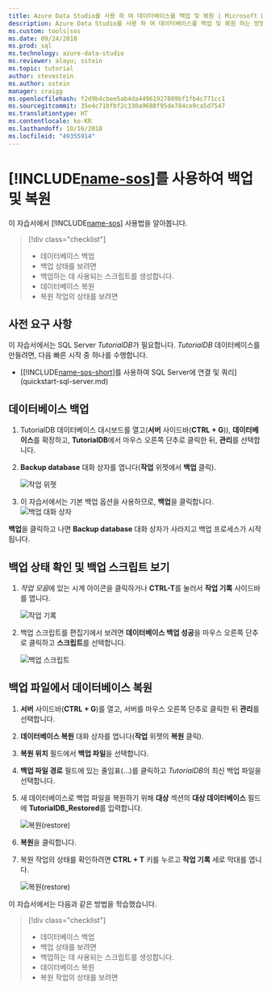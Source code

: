 ```yaml
---
title: Azure Data Studio를 사용 하 여 데이터베이스를 백업 및 복원 | Microsoft Docs
description: Azure Data Studio를 사용 하 여 데이터베이스를 백업 및 복원 하는 방법을 알아봅니다
ms.custom: tools|sos
ms.date: 09/24/2018
ms.prod: sql
ms.technology: azure-data-studio
ms.reviewer: alayu; sstein
ms.topic: tutorial
author: stevestein
ms.author: sstein
manager: craigg
ms.openlocfilehash: f2d9b4cbee5ab4da44961927809bf1fb4c771cc1
ms.sourcegitcommit: 35e4c71bfbf2c330a9688f95de784ce9ca5d7547
ms.translationtype: HT
ms.contentlocale: ko-KR
ms.lasthandoff: 10/16/2018
ms.locfileid: "49355914"
---
```

# <a name="backup-and-restore-using-includename-sosincludesname-sos-shortmd"></a>[!INCLUDE[name-sos](../includes/name-sos-short.md)]를 사용하여 백업 및 복원

이 자습서에서 [!INCLUDE[name-sos](../includes/name-sos-short.md)] 사용법을 알아봅니다.
> [!div class="checklist"]
> * 데이터베이스 백업 
> * 백업 상태를 보려면
> * 백업하는 데 사용되는 스크립트를 생성합니다.
> * 데이터베이스 복원
> * 복원 작업의 상태를 보려면

## <a name="prerequisites"></a>사전 요구 사항

이 자습서에서는 SQL Server *TutorialDB*가 필요합니다. *TutorialDB* 데이터베이스를 만들려면, 다음 빠른 시작 중 하나를 수행합니다.

- [[!INCLUDE[name-sos-short](../includes/name-sos-short.md)]를 사용하여 SQL Server에 연결 및 쿼리](quickstart-sql-server.md)


## <a name="backup-a-database"></a>데이터베이스 백업

1. TutorialDB 데이터베이스 대시보드를 열고(**서버** 사이드바(**CTRL + G**)), **데이터베이스**를 확장하고, **TutorialDB**에서 마우스 오른쪽 단추로 클릭한 뒤, **관리**를 선택합니다. 

2. **Backup database** 대화 상자를 엽니다(**작업** 위젯에서 **백업** 클릭).

   ![작업 위젯](./media/tutorial-backup-restore-sql-server/tasks.png)

3. 이 자습서에서는 기본 백업 옵션을 사용하므로, **백업**을 클릭합니다.
   ![백업 대화 상자](./media/tutorial-backup-restore-sql-server/backup-dialog.png)

**백업**을 클릭하고 나면 **Backup database** 대화 상자가 사라지고 백업 프로세스가 시작됩니다.

## <a name="view-the-backup-status-and-view-the-backup-script"></a>백업 상태 확인 및 백업 스크립트 보기

1. *작업 모음*에 있는 시계 아이콘을 클릭하거나 **CTRL-T**를 눌러서 **작업 기록** 사이드바를 엽니다.

   ![작업 기록](./media/tutorial-backup-restore-sql-server/task-history.png)

2. 백업 스크립트를 편집기에서 보려면 **데이터베이스 백업 성공**을 마우스 오른쪽 단추로 클릭하고 **스크립트**를 선택합니다.

   ![백업 스크립트](./media/tutorial-backup-restore-sql-server/task-script.png) 

## <a name="restore-a-database-from-a-backup-file"></a>백업 파일에서 데이터베이스 복원


1. **서버** 사이드바(**CTRL + G**)를 열고, 서버를 마우스 오른쪽 단추로 클릭한 뒤 **관리**를 선택합니다. 

2. **데이터베이스 복원** 대화 상자를 엽니다(**작업** 위젯의 **복원** 클릭).

2. **복원 위치** 필드에서 **백업 파일**을 선택합니다. 

3. **백업 파일 경로** 필드에 있는 줄임표(...)를 클릭하고 *TutorialDB*의 최신 백업 파일을 선택합니다.

3. 새 데이터베이스로 백업 파일을 복원하기 위해 **대상** 섹션의 **대상 데이터베이스** 필드에 **TutorialDB_Restored**를 입력합니다.

   ![복원(restore)](./media/tutorial-backup-restore-sql-server/restore.png)

4. **복원**을 클릭합니다.

5. 복원 작업의 상태를 확인하려면 **CTRL + T** 키를 누르고 **작업 기록** 세로 막대를 엽니다.

   ![복원(restore)](./media/tutorial-backup-restore-sql-server/task-history-restore.png)


이 자습서에서는 다음과 같은 방법을 학습했습니다.
> [!div class="checklist"]
> * 데이터베이스 백업 
> * 백업 상태를 보려면
> * 백업하는 데 사용되는 스크립트를 생성합니다.
> * 데이터베이스 복원
> * 복원 작업의 상태를 보려면

